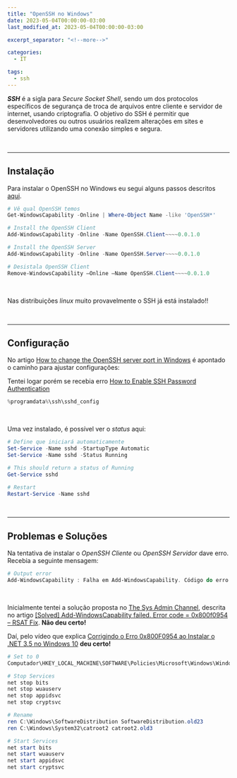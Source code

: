 ```yaml
---
title: "OpenSSH no Windows"
date: 2023-05-04T00:00:00-03:00
last_modified_at: 2023-05-04T00:00:00-03:00

excerpt_separator: "<!--more-->"

categories:
  - IT

tags:
  - ssh
---
```


**_SSH_** é a sigla para _Secure Socket Shell_, sendo um dos protocolos específicos de segurança de troca de arquivos entre cliente e servidor de internet, usando criptografia. O objetivo do SSH é permitir que desenvolvedores ou outros usuários realizem alterações em sites e servidores utilizando uma conexão simples e segura.

<br>

---

## Instalação

Para instalar o OpenSSH no Windows eu segui alguns passos descritos [aqui](https://learn.microsoft.com/pt-br/windows-server/administration/openssh/openssh_install_firstuse).

```powershell
# Vê qual OpenSSH temos
Get-WindowsCapability -Online | Where-Object Name -like 'OpenSSH*'

# Install the OpenSSH Client
Add-WindowsCapability -Online -Name OpenSSH.Client~~~~0.0.1.0

# Install the OpenSSH Server
Add-WindowsCapability -Online -Name OpenSSH.Server~~~~0.0.1.0

# Desistala OpenSSH Client
Remove-WindowsCapability –Online –Name OpenSSH.Client~~~~0.0.1.0
```

<br>

Nas distribuições _linux_ muito provavelmente o SSH já está instalado!!

<br>

---

## Configuração

No artigo [How to change the OpenSSH server port in Windows](https://ebinissac.me/2019/02/25/how-to-change-the-openssh-server-port-in-windows) é apontado o caminho para ajustar configurações:

Tentei logar porém se recebia erro
[How to Enable SSH Password Authentication](https://serverpilot.io/docs/how-to-enable-ssh-password-authentication/)

```powershell
%programdata%\ssh\sshd_config
```

<br>

Uma vez instalado, é possível ver o _status_ aqui:

```powershell
# Define que iniciará automaticamente
Set-Service -Name sshd -StartupType Automatic
Set-Service -Name sshd -Status Running

# This should return a status of Running
Get-Service sshd

# Restart
Restart-Service -Name sshd
```

<br>

---

## Problemas e Soluções

Na tentativa de instalar o _OpenSSH Cliente_ ou _OpenSSH Servidor_ dave erro. Recebia a seguinte mensagem:

```powershell
# Output error
Add-WindowsCapability : Falha em Add-WindowsCapability. Código do erro = 0x800f0954
```

<br>

Inicialmente tentei a solução proposta no [The Sys Admin Channel](https://thesysadminchannel.com/), descrita no artigo [[Solved] Add-WindowsCapability failed. Error code = 0x800f0954 – RSAT Fix](https://thesysadminchannel.com/solved-add-windowscapability-failed-error-code-0x800f0954-rsat-fix/). **Não deu certo!**

Daí, pelo vídeo que explica [Corrigindo o Erro 0x800F0954 ao Instalar o .NET 3.5 no Windows 10](https://www.youtube.com/watch?v=h8KN8xkxzOc) **deu certo!**

```powershell
# Set to 0
Computador\HKEY_LOCAL_MACHINE\SOFTWARE\Policies\Microsoft\Windows\WindowsUpdate\AU

# Stop Services
net stop bits
net stop wuauserv
net stop appidsvc
net stop cryptsvc

# Rename
ren C:\Windows\SoftwareDistribution SoftwareDistribution.old23
ren C:\Windows\System32\catroot2 catroot2.old3

# Start Services
net start bits
net start wuauserv
net start appidsvc
net start cryptsvc
```
